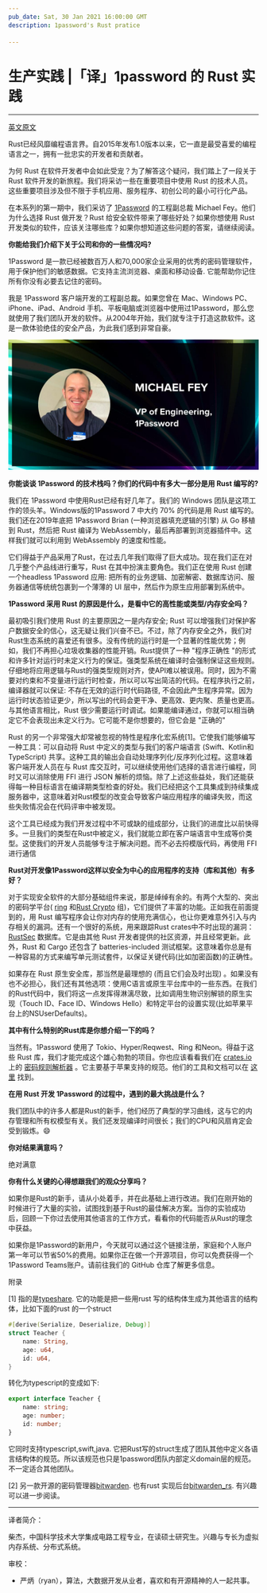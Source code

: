 ```yaml
---
pub_date: Sat, 30 Jan 2021 16:00:00 GMT
description: 1password's Rust pratice

---
```


# 生产实践 |「译」1password 的 Rust 实践

---

[英文原文](https://serokell.io/blog/rust-in-production-1password)

Rust已经风靡编程语言界。自2015年发布1.0版本以来，它一直是最受喜爱的编程语言之一，拥有一批忠实的开发者和贡献者。

为何 Rust 在软件开发者中会如此受宠？为了解答这个疑问，我们踏上了一段关于 Rust 软件开发的新旅程。我们将采访一些在重要项目中使用 Rust 的技术人员。这些重要项目涉及但不限于手机应用、服务程序、初创公司的最小可行化产品。

在本系列的第一期中，我们采访了 [1Password](https://1password.com/) 的工程副总裁 Michael Fey。他们为什么选择 Rust 做开发？Rust 给安全软件带来了哪些好处？如果你想使用 Rust 开发类似的软件，应该关注哪些库？如果你想知道这些问题的答案，请继续阅读。

**你能给我们介绍下关于公司和你的一些情况吗?**

1Password 是一款已经被数百万人和70,000家企业采用的优秀的密码管理软件，用于保护他们的敏感数据。它支持主流浏览器、桌面和移动设备. 它能帮助你记住所有你没有必要去记住的密码。

我是 1Password 客户端开发的工程副总裁。如果您曾在 Mac、Windows PC、iPhone、iPad、Android 手机、平板电脑或浏览器中使用过1Password，那么您就使用了我们团队开发的软件。从2004年开始，我们就专注于打造这款软件。这是一款体验绝佳的安全产品，为此我们感到非常自豪。

![](../image/password.jpg)

**你能谈谈 1Password 的技术栈吗？你们的代码中有多大一部分是用 Rust 编写的?**

我们在 1Password 中使用Rust已经有好几年了。我们的 Windows 团队是这项工作的领头羊。Windows版的1Password 7 中大约 70% 的代码是用 Rust 编写的。我们还在2019年底把 1Password Brian (一种浏览器填充逻辑的引擎) 从 Go 移植到 Rust，然后把 Rust 编译为 WebAssembly，最后再部署到浏览器插件中。这样我们就可以利用到 WebAssembly 的速度和性能。

它们得益于产品采用了Rust，在过去几年我们取得了巨大成功。现在我们正在对几乎整个产品线进行重写，Rust 在其中扮演主要角色。我们正在使用 Rust 创建一个headless 1Password 应用: 把所有的业务逻辑、加密解密、数据库访问、服务器通信等统统包裹到一个薄薄的 UI 层中，然后作为原生应用部署到系统中。

**1Password 采用 Rust 的原因是什么，是看中它的高性能或类型/内存安全吗？**

最初吸引我们使用 Rust 的主要原因之一是内存安全; Rust 可以增强我们对保护客户数据安全的信心，这无疑让我们兴奋不已。不过，除了内存安全之外，我们对Rust生态系统的喜爱还有很多。没有传统的运行时是一个显著的性能优势；例如，我们不再担心垃圾收集器的性能开销。Rust提供了一种 "程序正确性 "的形式和许多针对运行时未定义行为的保证。强类型系统在编译时会强制保证这些规则。仔细地将应用逻辑与Rust的强类型规则对齐，使API难以被误用。同时，因为不需要对约束和不变量进行运行时检查，所以可以写出简洁的代码。在程序执行之前，编译器就可以保证: 不存在无效的运行时代码路径, 不会因此产生程序异常。因为运行时状态验证更少，所以写出的代码会更干净、更高效、更内聚、质量也更高。与其他语言相比，Rust 很少需要运行时调试。如果能编译通过，你就可以相当确定它不会表现出未定义行为。它可能不是你想要的，但它会是 "正确的"

Rust 的另一个非常强大却常被忽视的特性是程序化宏系统[1]。它使我们能够编写一种工具：可以自动将 Rust 中定义的类型与我们的客户端语言 (Swift、Kotlin和 TypeScript) 共享。这种工具的输出会自动处理序列化/反序列化过程。这意味着客户端开发人员在与 Rust 库交互时，可以继续使用他们选择的语言进行编程，同时又可以消除使用 FFI 进行 JSON 解析的烦恼。除了上述这些益处，我们还能获得每一种目标语言在编译期类型检查的好处。我们已经把这个工具集成到持续集成服务器中，这意味着对Rust模型的改变会导致客户端应用程序的编译失败，而这些失败情况会在代码评审中被发现。

这个工具已经成为我们开发过程中不可或缺的组成部分，让我们的进度比以前快得多。一旦我们的类型在Rust中被定义，我们就能立即在客户端语言中生成等价类型。这使我们的开发人员能够专注于解决问题。而不必去捋模版代码，再使用 FFI 进行通信


**Rust对开发像1Password这样以安全为中心的应用程序的支持（库和其他）有多好？**

对于实现安全软件的大部分基础组件来说，那是绰绰有余的。有两个大型的、突出的密码学平台( [ring](https://github.com/briansmith/ring)  和[Rust Crypto](https://github.com/RustCrypto) 组)，它们提供了丰富的功能。正如我在前面提到的，用 Rust 编写程序会让你对内存的使用充满信心，也让你更难意外引入与内存相关的漏洞。还有一个很好的系统，用来跟踪Rust crates中不时出现的漏洞：[RustSec](https://rustsec.org/) 数据库。它是由其他 Rust 开发者提供的社区资源，并且经常更新。此外，Rust 和 Cargo 还包含了 batteries-included 测试框架。这意味着你总是有一种容易的方式来编写单元测试套件，以保证关键代码(比如加密函数)的正确性。

如果存在 Rust 原生安全库，那当然是最理想的 (而且它们会及时出现) 。如果没有也不必担心，我们还有其他选项：使用C语言或原生平台库中的一些东西。在我们的Rust代码中，我们将这一点发挥得淋漓尽致，比如调用生物识别解锁的原生实现（Touch ID、Face ID、Windows Hello）和特定平台的设置实现(比如苹果平台上的NSUserDefaults)。

**其中有什么特别的Rust库是你想介绍一下的吗？**

当然有。1Password 使用了 Tokio、Hyper/Reqwest、Ring 和Neon。得益于这些 Rust 库，我们才能完成这个雄心勃勃的项目。你也应该看看我们在 [crates.io](http://crates.io/) 上的 [密码规则解析器](https://crates.io/crates/password-rules-parser)  。它主要基于苹果支持的规范。他们的工具和文档可以在 [这里](https://developer.apple.com/password-rules/) 找到。

**在用 Rust 开发 1Password 的过程中，遇到的最大挑战是什么？**

我们团队中的许多人都是Rust的新手，他们经历了典型的学习曲线，这与它的内存管理和所有权模型有关。我们还发现编译时间很长；我们的CPU和风扇肯定会受到锻炼。😄

**你对结果满意吗？**

绝对满意


**你有什么关键的心得想跟我们的观众分享吗？**

如果你是Rust的新手，请从小处着手，并在此基础上进行改进。我们在刚开始的时候进行了大量的实验，试图找到基于Rust的最佳解决方案。当你的实验成功后，回顾一下你过去使用其他语言的工作方式，看看你的代码能否从Rust的理念中获益。

如果你是1Password的新用户，今天就可以通过这个链接注册，家庭和个人账户第一年可以节省50%的费用。如果你正在做一个开源项目，你可以免费获得一个1Password Teams账户。请前往我们的 GitHub 仓库了解更多信息。

附录

[1]  指的是[typeshare](https://github.com/1Password/typeshare). 它的功能是把一些用rust 写的结构体生成为其他语言的结构体，比如下面的rust 的一个struct
```rust
#[derive(Serialize, Deserialize, Debug)]
struct Teacher {
    name: String,
    age: u64,
    id: u64,
}
```
转化为typescript的变成如下:

```typescript
export interface Teacher {
    name: string;
    age: number;
    id: number;
}
```

它同时支持typescript,swift,java. 它把Rust写的struct生成了团队其他中定义各语言结构体的规范。所以该规范也只是1password团队内部定义domain层的规范。不一定适合其他团队。

[2]  另一款开源的密码管理器[bitwarden](https://bitwarden.com/).  也有rust 实现后台[bitwarden_rs](https://github.com/dani-garcia/bitwarden_rs).  有兴趣可以进一步阅读。


---

译者简介：

柴杰，中国科学技术大学集成电路工程专业，在读硕士研究生。兴趣与专长为虚拟内存系统、分布式系统。

审校：

- 严炳（ryan），算法，大数据开发从业者，喜欢和有开源精神的人一起共事。

